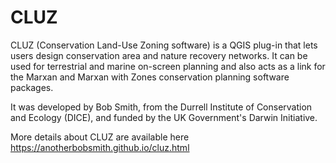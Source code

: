 # CLUZ

CLUZ (Conservation Land-Use Zoning software) is a QGIS plug-in that lets users design conservation area and nature recovery networks. It can be used for terrestrial and marine on-screen planning and also acts as a link for the Marxan and Marxan with Zones conservation planning software packages.

It was developed by Bob Smith, from the Durrell Institute of Conservation and Ecology (DICE), and funded by the UK Government's Darwin Initiative.

More details about CLUZ are available here https://anotherbobsmith.github.io/cluz.html
